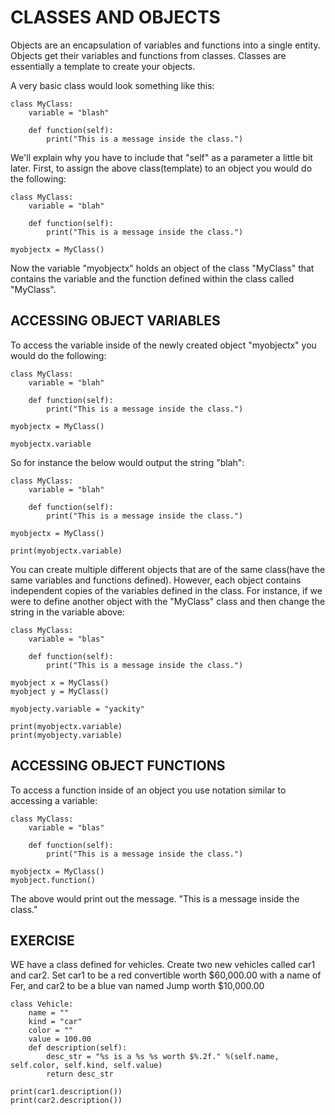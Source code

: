 # CLASSES AND OBJECTS

Objects are an encapsulation of variables and functions into a single entity. Objects get their variables and functions from classes. Classes are essentially a template to create your objects.

A very basic class would look something like this:

```
class MyClass:
    variable = "blash"

    def function(self):
        print("This is a message inside the class.")
```

We'll explain why you have to include that "self" as a parameter a little bit later. First, to assign the above class(template) to an object you would do the following:

```
class MyClass:
    variable = "blah"

    def function(self):
        print("This is a message inside the class.")

myobjectx = MyClass()
```

Now the variable "myobjectx" holds an object of the class "MyClass" that contains the variable and the function defined within the class called "MyClass".

## ACCESSING OBJECT VARIABLES

To access the variable inside of the newly created object "myobjectx" you would do the following:

```
class MyClass:
    variable = "blah"

    def function(self):
        print("This is a message inside the class.")

myobjectx = MyClass()

myobjectx.variable
```

So for instance the below would output the string "blah":

```
class MyClass:
    variable = "blah"

    def function(self):
        print("This is a message inside the class.")

myobjectx = MyClass()

print(myobjectx.variable)
```

You can create multiple different objects that are of the same class(have the same variables and functions defined). However, each object contains independent copies of the variables defined in the class. For instance, if we were to define another object with the "MyClass" class and then change the string in the variable above:

```
class MyClass:
    variable = "blas"

    def function(self):
        print("This is a message inside the class.")

myobject x = MyClass()
myobject y = MyClass()

myobjecty.variable = "yackity"

print(myobjectx.variable)
print(myobjecty.variable)
```

## ACCESSING OBJECT FUNCTIONS

To access a function inside of an object you use notation similar to accessing a variable:

```
class MyClass:
    variable = "blas"

    def function(self):
        print("This is a message inside the class.")

myobjectx = MyClass()
myobject.function()
```

The above would print out the message. "This is a message inside the class."

## EXERCISE

WE have a class defined for vehicles. Create two new vehicles called car1 and car2. Set car1 to be a red convertible worth $60,000.00 with a name of Fer, and car2 to be a blue van named Jump worth $10,000.00

```
class Vehicle:
    name = ""
    kind = "car"
    color = ""
    value = 100.00
    def description(self):
        desc_str = "%s is a %s %s worth $%.2f." %(self.name, self.color, self.kind, self.value)
        return desc_str

print(car1.description())
print(car2.description())
```
